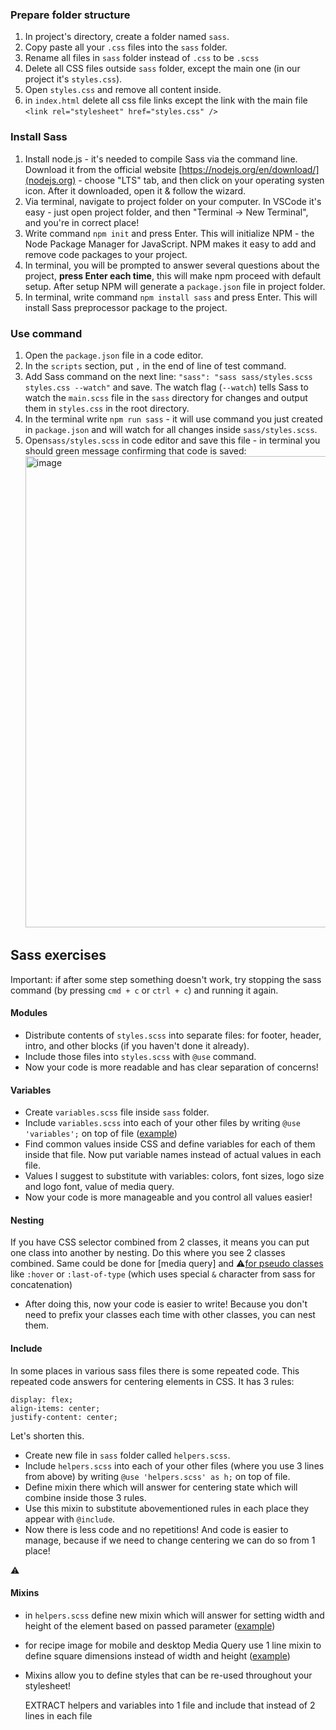 ### Prepare folder structure

1. In project's directory, create a folder named `sass`.
2. Copy paste all your `.css` files into the `sass` folder.
3. Rename all files in `sass` folder instead of `.css` to be `.scss`
4. Delete all CSS files outside `sass` folder, except the main one (in our project it's `styles.css`).
5. Open `styles.css` and remove all content inside.
6. in `index.html` delete all css file links except the link with the main file `<link rel="stylesheet" href="styles.css" />`

### Install Sass

1. Install node.js - it's needed to compile Sass via the command line. Download it from the official website [https://nodejs.org/en/download/](nodejs.org) - choose "LTS" tab, and then click on your operating systen icon. After it downloaded, open it & follow the wizard.
2. Via terminal, navigate to project folder on your computer. In VSCode it's easy - just open project folder, and then "Terminal -> New Terminal", and you're in correct place!
3. Write command `npm init` and press Enter. This will initialize NPM - the Node Package Manager for JavaScript. NPM makes it easy to add and remove code packages to your project.
4. In terminal, you will be prompted to answer several questions about the project, **press Enter each time**, this will make npm proceed with default setup. After setup NPM will generate a `package.json` file in project folder.
5. In terminal, write command `npm install sass` and press Enter. This will install Sass preprocessor package to the project.

### Use command

1. Open the `package.json` file in a code editor.
2. In the `scripts` section, put `,` in the end of line of test command.
3. Add Sass command on the next line: `"sass": "sass sass/styles.scss styles.css --watch"` and save. The watch flag (`--watch`) tells Sass to watch the `main.scss` file in the `sass` directory for changes and output them in `styles.css` in the root directory.
4. In the terminal write `npm run sass` - it will use command you just created in `package.json` and will watch for all changes inside `sass/styles.scss`.
5. Open`sass/styles.scss` in code editor and save this file - in terminal you should green message confirming that code is saved:
   <img width="754" alt="image" src="https://user-images.githubusercontent.com/528887/162324023-65c07b86-3f6f-4a35-853a-3c3d85701427.png">

## Sass exercises

Important: if after some step something doesn't work, try stopping the sass command (by pressing `cmd + c` or `ctrl + c`) and running it again.

#### Modules

- Distribute contents of `styles.scss` into separate files: for footer, header, intro, and other blocks (if you haven't done it already).
- Include those files into `styles.scss` with `@use` command.
- Now your code is more readable and has clear separation of concerns!

#### Variables

- Create `variables.scss` file inside `sass` folder.
- Include `variables.scss` into each of your other files by writing `@use 'variables';` on top of file ([example](https://github.com/alynioke/exercise-sass-ready/blob/main/sass/footer.scss#L1))
- Find common values inside CSS and define variables for each of them inside that file. Now put variable names instead of actual values in each file.
- Values I suggest to substitute with variables: colors, font sizes, logo size and logo font, value of media query.
- Now your code is more manageable and you control all values easier!

#### Nesting

If you have CSS selector combined from 2 classes, it means you can put one class into another by nesting. Do this where you see 2 classes combined. Same could be done for [media query] and ⚠️[for pseudo classes](https://github.com/alynioke/exercise-sass-ready/blob/main/sass/header.scss#L21) like `:hover` or `:last-of-type` (which uses special `&` character from sass for concatenation)

- After doing this, now your code is easier to write! Because you don't need to prefix your classes each time with other classes, you can nest them.

#### Include

In some places in various sass files there is some repeated code. This repeated code answers for centering elements in CSS. It has 3 rules:

```
display: flex;
align-items: center;
justify-content: center;
```

Let's shorten this.

- Create new file in `sass` folder called `helpers.scss`.
- Include `helpers.scss` into each of your other files (where you use 3 lines from above) by writing `@use 'helpers.scss' as h;` on top of file.
- Define mixin there which will answer for centering state which will combine inside those 3 rules.
- Use this mixin to substitute abovementioned rules in each place they appear with `@include`.
- Now there is less code and no repetitions! And code is easier to manage, because if we need to change centering we can do so from 1 place!

⚠️

#### Mixins

- in `helpers.scss` define new mixin which will answer for setting width and height of the element based on passed parameter ([example](https://github.com/alynioke/exercise-sass-ready/commit/bd94eda132756ecdae40700227266661f0624007#diff-6b35906a2d871acb71bae44d81be370207a70484f8cc646eede944634b36b0a7R8))
- for recipe image for mobile and desktop Media Query use 1 line mixin to define square dimensions instead of width and height ([example](https://github.com/alynioke/exercise-sass-ready/blob/main/sass/recipes.scss#L35))
- Mixins allow you to define styles that can be re-used throughout your stylesheet!

  EXTRACT helpers and variables into 1 file and include that instead of 2 lines in each file
